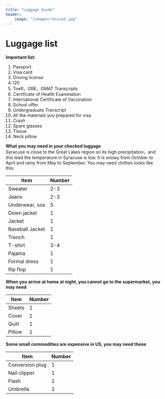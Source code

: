 ```yaml
---
title: "Luggage Guide"
header:
    image: "/images/resized.jpg" 
---
```


# Luggage list  
**Important list:**  
1. Passport
2. Visa card
3. Driving license
4. I20
5. Toefl，GRE，GMAT  Transcripts
6. Certificate of Health Examination
7. International Certificate of Vaccination 
8. School offer
9. Undergraduate Transcript
10. All the materials you prepared for visa
11. Crash
12. Spare glasses
13. Tissue
14. Neck pillow  


**What you may need in your checked luggage**  
Syracuse is close to the Great Lakes region so its high precipitation，and this lead the temperature in Syracuse is low. It is snowy from October to April and rainy from May to September. You may need clothes looks like this:  



Item | Number
---- | ------
Sweater |  2-3
Jeans | 2-3
Underwear, sox | 5
Down jacket | 1
Jacket | 1
Baseball Jacket | 1
Trench | 1
T-shirt | 3-4
Pajama | 1
Formal dress | 1
flip flop | 1  

**When you arrive at home at night, you cannot go to the supermarket, you may need**


Item | Number 
---- | ------
Sheets | 1
Cover | 1
Quilt | 1
Pillow | 1  

**Some small commodities are expensive in US, you may need these**  


Item | Number
---- | ------
Conversion plug | 1
Nail clipper | 1
Flash | 1
Umbrella | 1







